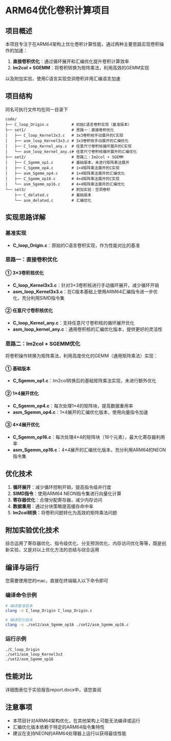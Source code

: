 # ARM64优化卷积计算项目

## 项目概述

本项目专注于在ARM64架构上优化卷积计算性能，通过两种主要思路实现卷积操作的加速：
1. **直接卷积优化**：通过循环展开和汇编优化提升卷积计算效率
2. **Im2col + SGEMM**：将卷积转换为矩阵乘法，利用高效的GEMM实现

以及附加实验，使用C语言实现空洞卷积并用汇编语言加速

## 项目结构

同名可执行文件均在同一目录下
```
code/
├── C_loop_Origin.c          # 初始C语言卷积实现（基准版本）
├── set1/                    # 思路一：直接卷积优化
│   ├── C_loop_Kernel3x3.c   # 3x3卷积核手动展开的C实现
│   ├── asm_loop_Kernel3x3.c # 3x3卷积核手动展开的汇编优化
│   ├── C_loop_Kernel_any.c  # 任意尺寸卷积核循环展开的C实现
│   └── asm_loop_kernel_any.c# 任意尺寸卷积核循环展开的汇编优化
├── set2/                    # 思路二：Im2col + SGEMM
│   ├── C_Sgemm_op1.c        # 基础版本，未进行矩阵乘法展开
│   ├── C_Sgemm_op4.c        # 1×4矩阵乘法展开的C实现
│   ├── asm_Sgemm_op4.c      # 1×4矩阵乘法展开的汇编优化
│   ├── C_Sgemm_op16.c       # 4×4矩阵乘法展开的C实现
│   └── asm_Sgemm_op16.c     # 4×4矩阵乘法展开的汇编优化
└── set3/                    # 附加实验：空洞卷积
    ├── C_delated.c          # 基础版本
    └── asm_delated.c        # 汇编优化
```

## 实现思路详解

### 基准实现
- **C_loop_Origin.c**：原始的C语言卷积实现，作为性能对比的基准

### 思路一：直接卷积优化

#### ① 3×3卷积核优化
- **C_loop_Kernel3x3.c**：针对3×3卷积核进行手动循环展开，减少循环开销
- **asm_loop_Kernel3x3.c**：在C版本基础上使用ARM64汇编指令进一步优化，充分利用SIMD指令集

#### ② 任意尺寸卷积核优化
- **C_loop_Kernel_any.c**：支持任意尺寸卷积核的循环展开优化
- **asm_loop_kernel_any.c**：通用卷积核的汇编优化版本，提供更好的灵活性

### 思路二：Im2col + SGEMM优化

将卷积操作转换为矩阵乘法，利用高度优化的GEMM（通用矩阵乘法）实现：

#### ① 基础版本
- **C_Sgemm_op1.c**：Im2col转换后的基础矩阵乘法实现，未进行额外优化

#### ② 1×4展开优化
- **C_Sgemm_op4.c**：每次处理1×4的矩阵块，提高数据重用率
- **asm_Sgemm_op4.c**：1×4展开的汇编优化版本，使用向量指令加速

#### ③ 4×4展开优化
- **C_Sgemm_op16.c**：每次处理4×4的矩阵块（16个元素），最大化寄存器利用率
- **asm_Sgemm_op16.c**：4×4展开的汇编优化版本，充分利用ARM64的NEON指令集

## 优化技术

1. **循环展开**：减少循环控制开销，提高指令级并行度
2. **SIMD指令**：使用ARM64 NEON指令集进行向量化计算
3. **寄存器优化**：合理分配寄存器，减少内存访问
4. **数据重用**：通过分块策略提高缓存命中率
5. **Im2col转换**：将卷积问题转化为高效的矩阵乘法问题

## 附加实验优化技术

综合运用了寄存器优化、指令级优化、分支预测优化、内存访问优化等等，既是创新实验，又是对以上优化方法的总结与综合运用

## 编译与运行

您需要使用您的mac，直接在终端输入以下命令即可

### 编译命令示例
```zsh
# 编译基准版本
clang -o C_loop_Origin C_loop_Origin.c 

# 编译优化版本
clang -o ./set2/asm_Sgemm_op16 ./set2/asm_Sgemm_op16.c 
```

### 运行示例
```zsh
./C_loop_Origin
./set1/asm_loop_Kernel3x3
./set2/asm_Sgemm_op16
```

## 性能对比

详细图表位于实验报告report.docx中，请您查阅

## 注意事项

- 本项目针对ARM64架构优化，在其他架构上可能无法编译或运行
- 汇编优化版本依赖于特定的ARM64指令集特性
- 建议在支持NEON的ARM64处理器上运行以获得最佳性能
